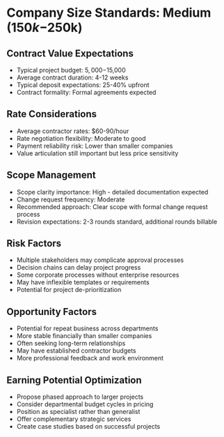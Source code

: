 # Company Size Standards: Medium ($150k-$250k)

## Contract Value Expectations
- Typical project budget: $5,000-$15,000
- Average contract duration: 4-12 weeks
- Typical deposit expectations: 25-40% upfront
- Contract formality: Formal agreements expected

## Rate Considerations
- Average contractor rates: $60-90/hour
- Rate negotiation flexibility: Moderate to good
- Payment reliability risk: Lower than smaller companies
- Value articulation still important but less price sensitivity

## Scope Management
- Scope clarity importance: High - detailed documentation expected
- Change request frequency: Moderate
- Recommended approach: Clear scope with formal change request process
- Revision expectations: 2-3 rounds standard, additional rounds billable

## Risk Factors
- Multiple stakeholders may complicate approval processes
- Decision chains can delay project progress
- Some corporate processes without enterprise resources
- May have inflexible templates or requirements
- Potential for project de-prioritization

## Opportunity Factors
- Potential for repeat business across departments
- More stable financially than smaller companies
- Often seeking long-term relationships
- May have established contractor budgets
- More professional feedback and work environment

## Earning Potential Optimization
- Propose phased approach to larger projects
- Consider departmental budget cycles in pricing
- Position as specialist rather than generalist
- Offer complementary strategic services
- Create case studies based on successful projects